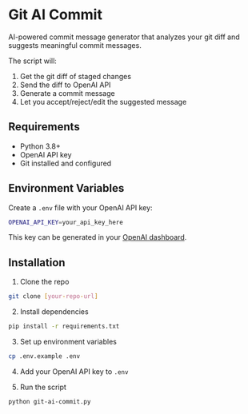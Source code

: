 # Git AI Commit

AI-powered commit message generator that analyzes your git diff and suggests meaningful commit messages.

The script will:

1. Get the git diff of staged changes
2. Send the diff to OpenAI API
3. Generate a commit message
4. Let you accept/reject/edit the suggested message

## Requirements

- Python 3.8+
- OpenAI API key
- Git installed and configured

## Environment Variables

Create a `.env` file with your OpenAI API key:

```bash
OPENAI_API_KEY=your_api_key_here
```

This key can be generated in your [OpenAI dashboard](https://platform.openai.com/api-keys).

## Installation

1. Clone the repo

```bash
git clone [your-repo-url]
```

2. Install dependencies

```bash
pip install -r requirements.txt
```

3. Set up environment variables

```bash
cp .env.example .env
```

4. Add your OpenAI API key to `.env`

5. Run the script

```bash
python git-ai-commit.py
```
